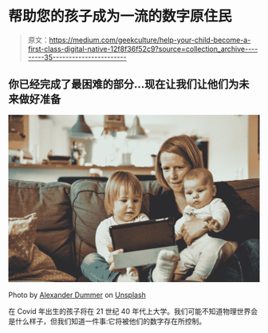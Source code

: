 # 帮助您的孩子成为一流的数字原住民

> 原文：<https://medium.com/geekculture/help-your-child-become-a-first-class-digital-native-12f8f36f52c9?source=collection_archive---------35----------------------->

## 你已经完成了最困难的部分…现在让我们让他们为未来做好准备

![](img/2c24743f7a84ca80cf2ea4a81a7c2a1b.png)

Photo by [Alexander Dummer](https://unsplash.com/@4dgraphic?utm_source=medium&utm_medium=referral) on [Unsplash](https://unsplash.com?utm_source=medium&utm_medium=referral)

在 Covid 年出生的孩子将在 21 世纪 40 年代上大学。我们可能不知道物理世界会是什么样子，但我们知道一件事:它将被他们的数字存在所控制。